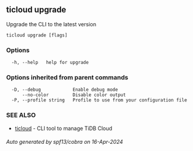 ## ticloud upgrade

Upgrade the CLI to the latest version

```
ticloud upgrade [flags]
```

### Options

```
  -h, --help   help for upgrade
```

### Options inherited from parent commands

```
  -D, --debug            Enable debug mode
      --no-color         Disable color output
  -P, --profile string   Profile to use from your configuration file
```

### SEE ALSO

* [ticloud](ticloud.md)	 - CLI tool to manage TiDB Cloud

###### Auto generated by spf13/cobra on 16-Apr-2024
